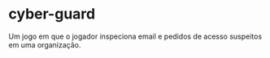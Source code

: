 # cyber-guard
Um jogo em que o jogador inspeciona email e pedidos de acesso suspeitos em uma organização.

